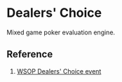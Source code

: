 # Dealers' Choice

Mixed game poker evaluation engine.

## Reference

1. [WSOP Dealers' Choice event](https://www.wsop.com/pdfs/structuresheets/structure_5504_23147.pdf)
